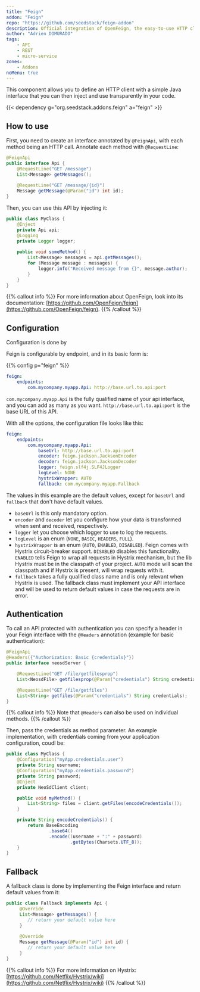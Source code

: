 ```yaml
---
title: "Feign"
addon: "Feign"
repo: "https://github.com/seedstack/feign-addon"
description: Official integration of OpenFeign, the easy-to-use HTTP client.
author: "Adrien DOMURADO"
tags:
    - API
    - REST
    - micro-service
zones:
    - Addons
noMenu: true    
---
```


This component allows you to define an HTTP client with a simple Java interface that you can then inject and use transparently
in your code.<!--more-->

{{< dependency g="org.seedstack.addons.feign" a="feign" >}}

## How to use

First, you need to create an interface annotated by `@FeignApi`, with each method being an HTTP call. Annotate each method with `@RequestLine`:

```java
@FeignApi
public interface Api {
    @RequestLine("GET /message")
    List<Message> getMessages();
    
    @RequestLine("GET /message/{id}")
    Message getMessage(@Param("id") int id);
}
```

Then, you can use this API by injecting it:

```java
public class MyClass {
    @Inject
    private Api api;
    @Logging
    private Logger logger;
    
    public void someMethod() {
        List<Message> messages = api.getMessages();
        for (Message message : messages) {
            logger.info("Received message from {}", message.author);
        }
    }
}
```

{{% callout info %}}
For more information about OpenFeign, look into its documentation: [https://github.com/OpenFeign/feign](https://github.com/OpenFeign/feign).
{{% /callout %}}

## Configuration

Configuration is done by 

Feign is configurable by endpoint, and in its basic form is:

{{% config p="feign" %}}
```yaml
feign:
    endpoints:
        com.mycompany.myapp.Api: http://base.url.to.api:port

```

`com.mycompany.myapp.Api` is the fully qualified name of your api interface, and you can add as many as you want.
`http://base.url.to.api:port` is the base URL of this API.

With all the options, the configuration file looks like this:

```yaml
feign:
    endpoints:
        com.mycompany.myapp.Api: 
            baseUrl: http://base.url.to.api:port
            encoder: feign.jackson.JacksonEncoder
            decoder: feign.jackson.JacksonDecoder
            logger: feign.slf4j.SLF4JLogger 
            logLevel: NONE
            hystrixWrapper: AUTO
            fallback: com.mycompany.myapp.Fallback
```
The values in this example are the default values, except for `baseUrl` and `fallback` that don't have default values.

* `baseUrl` is this only mandatory option.
* `encoder` and `decoder` let you configure how your data is transformed when sent and received, respectively.
* `logger` let you choose which logger to use to log the requests.
* `logLevel` is an enum (`NONE`, `BASIC`, `HEADERS`, `FULL`).
* `hystrixWrapper` is an enum (`AUTO`, `ENABLED`, `DISABLED`). Feign comes with Hystrix circuit-breaker support. `DISABLED` disables this functionality. `ENABLED` tells Feign to wrap all requests in Hystrix mechanism, but the lib Hystrix must be in the classpath of your project. `AUTO` mode will scan the classpath and if Hystrix is present, will wrap requests with it.
* `fallback` takes a fully qualified class name and is only relevant when Hystrix is used. The fallback class must implement your API interface and will be used to return default values in case the requests are in error.

## Authentication

To call an API protected with authentication you can specify a header in your Feign interface with the `@Headers` annotation (example for basic authentication):

```java
@FeignApi
@Headers({"Authorization: Basic {credentials}"})
public interface neosdServer {

    @RequestLine("GET /file/getfilesprop")
    List<NeosdFile> getfilesprop(@Param("credentials") String credentials);

    @RequestLine("GET /file/getfiles")
    List<String> getfiles(@Param("credentials") String credentials);
}
```

{{% callout info %}}
Note that `@Headers` can also be used on individual methods. 
{{% /callout %}}

Then, pass the credentials as method parameter. An example implementation, with credentials coming from your application configuration, coudl be:

```java
public class MyClass {
    @Configuration("myApp.credentials.user")
    private String username;
    @Configuration("myApp.credentials.password")
    private String password;
    @Inject
    private NeoSdClient client;

    public void myMethod() {
        List<String> files = client.getFiles(encodeCredentials());
    }

    private String encodeCredentials() {
        return BaseEncoding
                .base64()
                .encode((username + ":" + password)
                        .getBytes(Charsets.UTF_8));
    }
}
```

## Fallback

A fallback class is done by implementing the Feign interface and return default values from it:

```java
public class Fallback implements Api {
     @Override
     List<Message> getMessages() {
        // return your default value here 
     }
        
     @Override
     Message getMessage(@Param("id") int id) {
        // return your default value here
     }
}
```

{{% callout info %}}
For more information on Hystrix: [https://github.com/Netflix/Hystrix/wiki](https://github.com/Netflix/Hystrix/wiki)
{{% /callout %}}
